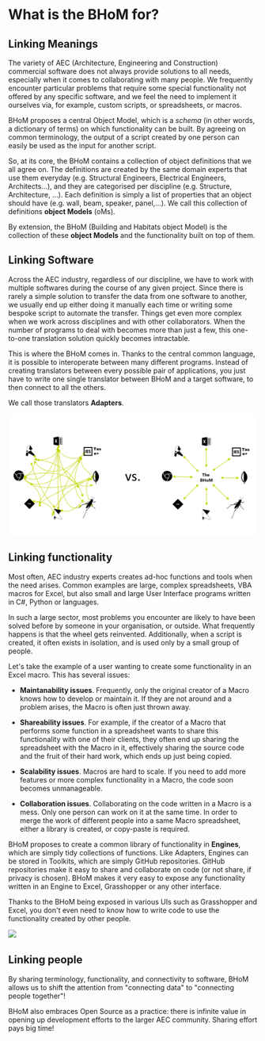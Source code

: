 # What is the BHoM for?

## Linking Meanings

The variety of AEC (Architecture, Engineering and Construction) commercial software does not always provide solutions to all needs, especially when it comes to collaborating with many people. We frequently encounter particular problems that require some special functionality not offered by any specific software, and we feel the need to implement it ourselves via, for example, custom scripts, or spreadsheets, or macros.

BHoM proposes a central Object Model, which is a _schema_ (in other words, a dictionary of terms) on which functionality can be built. By agreeing on common terminology, the output of a script created by one person can easily be used as the input for another script. 

So, at its core, the BHoM contains a collection of object definitions that we all agree on. The definitions are created by the same domain experts that use them everyday (e.g. Structural Engineers, Electrical Engineers, Architects...), and they are categorised per discipline (e.g. Structure, Architecture, ...). Each definition is simply a list of properties that an object should have (e.g. wall, beam, speaker, panel,...). We call this collection of definitions **object Models** (oMs). 

By extension, the BHoM (Building and Habitats object Model) is the collection of these **object Models** and the functionality built on top of them.

## Linking Software

Across the AEC industry, regardless of our discipline, we have to work with multiple softwares during the course of any given project. Since there is rarely a simple solution to transfer the data from one software to another, we usually end up either doing it manually each time or writing some bespoke script to automate the transfer. Things get even more complex when we work across disciplines and with other collaborators. When the number of programs to deal with becomes more than just a few, this one-to-one translation solution quickly becomes intractable.

This is where the BHoM comes in. Thanks to the central common language, it is possible to interoperate between many different programs. Instead of creating translators between every possible pair of applications, you just have to write one single translator between BHoM and a target software, to then connect to all the others.

We call those translators **Adapters**.

![](https://raw.githubusercontent.com/BHoM/documentation/main/Images/InteropA.png)



## Linking functionality
Most often, AEC industry experts creates ad-hoc functions and tools when the need arises. Common examples are large, complex spreadsheets, VBA macros for Excel, but also small and large User Interface programs written in C#, Python or languages.

In such a large sector, most problems you encounter are likely to have been solved before by someone in your organisation, or outside. What frequently happens is that the wheel gets reinvented. Additionally, when a script is created, it often exists in isolation, and is used only by a small group of people. 

Let's take the example of a user wanting to create some functionality in an Excel macro. This has several issues:

- **Maintanability issues**. Frequently, only the original creator of a Macro knows how to develop or maintain it. If they are not around and a problem arises, the Macro is often just thrown away.

- **Shareability issues**. For example, if the creator of a Macro that performs some function in a spreadsheet wants to share this functionality with one of their clients, they often end up sharing the spreadsheet with the Macro in it, effectively sharing the source code and the fruit of their hard work, which ends up just being copied.

- **Scalability issues**. Macros are hard to scale. If you need to add more features or more complex functionality in a Macro, the code soon becomes unmanageable.

- **Collaboration issues**. Collaborating on the code written in a Macro is a mess. Only one person can work on it at the same time. In order to merge the work of different people into a same Macro spreadsheet, either a library is created, or copy-paste is required.

BHoM proposes to create a common library of functionality in **Engines**, which are simply tidy collections of functions. Like Adapters, Engines can be stored in Toolkits, which are simply GitHub repositories. GitHub repositories make it easy to share and collaborate on code (or not share, if privacy is chosen). BHoM makes it very easy to expose any functionality written in an Engine to Excel, Grasshopper or any other interface.

Thanks to the BHoM being exposed in various UIs such as Grasshopper and Excel, you don't even need to know how to write code to use the functionality created by other people. 


![](https://user-images.githubusercontent.com/16853390/50327328-8c784100-0529-11e9-85d0-3ea7285eb794.png)


## Linking people

By sharing terminology, functionality, and connectivity to software, BHoM allows us to shift the attention from "connecting data" to "connecting people together"!

BHoM also embraces Open Source as a practice: there is infinite value in opening up development efforts to the larger AEC community. Sharing effort pays big time!
